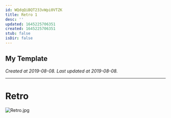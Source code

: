 ```yaml
---
id: WQdqQiBQT233vWpi0VTZK
title: Retro 1
desc: ''
updated: 1645225706351
created: 1645225706351
stub: false
isDir: false
---
```

My Template
---

_Created at 2019-08-08._
_Last updated at 2019-08-08._




---

# Retro


![Retro.jpg](/assets/retro-hxc503HebeaC.jpg)

